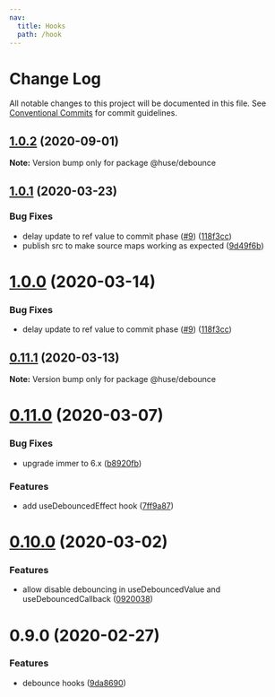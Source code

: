 ```yaml
---
nav:
  title: Hooks
  path: /hook
---
```


# Change Log

All notable changes to this project will be documented in this file.
See [Conventional Commits](https://conventionalcommits.org) for commit guidelines.

## [1.0.2](https://github.com/ecomfe/react-hooks/compare/@huse/debounce@1.0.1...@huse/debounce@1.0.2) (2020-09-01)

**Note:** Version bump only for package @huse/debounce





## [1.0.1](https://github.com/ecomfe/react-hooks/compare/@huse/debounce@0.11.0...@huse/debounce@1.0.1) (2020-03-23)


### Bug Fixes

* delay update to ref value to commit phase ([#9](https://github.com/ecomfe/react-hooks/issues/9)) ([118f3cc](https://github.com/ecomfe/react-hooks/commit/118f3cc61a48422b06e3d3652de8c619aed1521e))
* publish src to make source maps working as expected ([9d49f6b](https://github.com/ecomfe/react-hooks/commit/9d49f6b294a445c302f05da958c6e427e7eae669))





# [1.0.0](https://github.com/ecomfe/react-hooks/compare/@huse/debounce@0.11.0...@huse/debounce@1.0.0) (2020-03-14)


### Bug Fixes

* delay update to ref value to commit phase ([#9](https://github.com/ecomfe/react-hooks/issues/9)) ([118f3cc](https://github.com/ecomfe/react-hooks/commit/118f3cc61a48422b06e3d3652de8c619aed1521e))





## [0.11.1](https://github.com/ecomfe/react-hooks/compare/@huse/debounce@0.11.0...@huse/debounce@0.11.1) (2020-03-13)

**Note:** Version bump only for package @huse/debounce





# [0.11.0](https://github.com/ecomfe/react-hooks/compare/@huse/debounce@0.10.0...@huse/debounce@0.11.0) (2020-03-07)


### Bug Fixes

* upgrade immer to 6.x ([b8920fb](https://github.com/ecomfe/react-hooks/commit/b8920fb67a14bd111b543efdcd58b67b8277ba46))


### Features

* add useDebouncedEffect hook ([7ff9a87](https://github.com/ecomfe/react-hooks/commit/7ff9a8737a92f36b3cedf97e0311ce2ce5b39b5d))





# [0.10.0](https://github.com/ecomfe/react-hooks/compare/@huse/debounce@0.9.0...@huse/debounce@0.10.0) (2020-03-02)


### Features

* allow disable debouncing in useDebouncedValue and useDebouncedCallback ([0920038](https://github.com/ecomfe/react-hooks/commit/0920038aa181cb33d7c0357f4905010d7a2dd6c4))





# 0.9.0 (2020-02-27)


### Features

* debounce hooks ([9da8690](https://github.com/ecomfe/react-hooks/commit/9da86903df53b714f65d57d3772e9fe101460c28))

